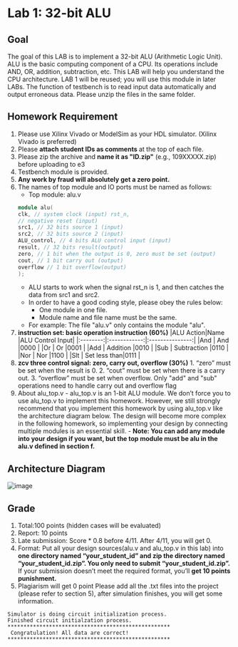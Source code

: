 # Lab 1: 32-bit ALU

## Goal
The goal of this LAB is to implement a 32-bit ALU (Arithmetic Logic Unit). ALU is the basic computing component of a CPU. Its operations include AND, OR, addition, subtraction, etc. 
This LAB will help you understand the CPU architecture. LAB 1 will be reused; you will use this module in later LABs. The function of testbench is to read input data automatically and 
output erroneous data. Please unzip the files in the same folder. 
## Homework Requirement
1. Please use Xilinx Vivado or ModelSim as your HDL simulator. (Xilinx Vivado is preferred) 
2. Please **attach student IDs as comments** at the top of each file. 
3. Please zip the archive and **name it as "ID.zip"** (e.g., 109XXXXX.zip) before uploading to e3 
4. Testbench module is provided. 
5. **Any work by fraud will absolutely get a zero point.** 
6. The names of top module and IO ports must be named as follows:
      - Top module: alu.v
      ```verilog
      module alu( 
      clk, // system clock (input) rst_n, 
      // negative reset (input) 
      src1, // 32 bits source 1 (input) 
      src2, // 32 bits source 2 (input) 
      ALU_control, // 4 bits ALU control input (input) 
      result, // 32 bits result(output) 
      zero, // 1 bit when the output is 0, zero must be set (output) 
      cout, // 1 bit carry out (output) 
      overflow // 1 bit overflow(output) 
      ); 
      ```
      - ALU starts to work when the signal rst_n is 1, and then catches the data from src1 and src2. 
      - In order to have a good coding style, please obey the rules below: 
        - One module in one file. 
        - Module name and file name must be the same. 
      - For example: The file "alu.v" only contains the module "alu".
7. **instruction set: basic operation instruction (60%)**
   |ALU Action|Name          |ALU Control Input|
   |:--------:|:------------:|:---------------:|
   |And       | And          |0000             |
   |Or        | Or           |0001             |
   |Add       | Addition     |0010             |
   |Sub       | Subtraction  |0110             |
   |Nor       | Nor          |1100             |
   |Slt       | Set less than|0111             |
9. **zcv three control signal: zero, carry out, overflow (30%)**
        1. “zero” must be set when the result is 0. 
        2. “cout” must be set when there is a carry out. 
        3. “overflow” must be set when overflow. 
        Only "add" and "sub" operations need to handle carry out and overflow flag
10. About alu_top.v
        - alu_top.v is an 1-bit ALU module. We don’t force you to use alu_top.v to implement this homework. However, we still strongly recommend that you implement this 
homework by using alu_top.v like the architecture diagram below. The design will become more complex in the following homework, so implementing your design by 
connecting multiple modules is an essential skill.
        - **Note: You can add any module into your design if you want, but the top module must be alu in the alu.v defined in section f.**

## Architecture Diagram
![image](https://github.com/XCI9/NYCU-2021-Spring-Computer-Organization/assets/71249961/ca470230-632e-430e-96fc-e50de304dd57)

## Grade 
1. Total:100 points (hidden cases will be evaluated) 
2. Report: 10 points 
3. Late submission: Score * 0.8 before 4/11. After 4/11, you will get 0. 
4. Format: Put all your design sources(alu.v and alu_top.v in this lab) into **one directory named “your_student_id” and zip the directory named “your_student_id.zip”. You only need to submit 
“your_student_id.zip”.** If your submission doesn’t meet the required format, you’ll **get 10 points punishment.** 
5. Plagiarism will get 0 point
   Please add all the .txt files into the project (please refer to section 5), after simulation finishes, 
you will get some information.
```
Simulator is doing circuit initialization process.
Finished circuit initialzation process.
***************************************************
 Congratulation! All data are correct!
***************************************************
```

